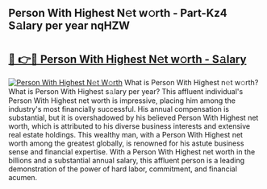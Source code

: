 ## Person With Highest N𝚎t w𝚘rth - Part-Kz4 S𝚊lary per year nqHZW

# <h2><a href="http://gc2cpl.nevu.top/?p=Person+With+Highest">🔗 👉🔴 Person With Highest N𝚎t w𝚘rth - S𝚊lary</a></h2>

[![Person With Highest N𝚎t W𝚘rth](https://i.imgur.com/Oavwk0R.jpeg)](http://gc2cpl.nevu.top/?p=Person+With+Highest)
What is Person With Highest n𝚎t w𝚘rth? What is Person With Highest s𝚊lary per year?
This affluent individual's Person With Highest net worth is impressive, placing him among the industry's most financially successful. His annual compensation is substantial, but it is overshadowed by his believed Person With Highest net worth, which is attributed to his diverse business interests and extensive real estate holdings. This wealthy man, with a Person With Highest net worth among the greatest globally, is renowned for his astute business sense and financial expertise. With a Person With Highest net worth in the billions and a substantial annual salary, this affluent person is a leading demonstration of the power of hard labor, commitment, and financial acumen.
